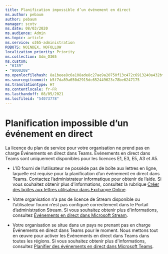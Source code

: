 ```yaml
---
title: Planification impossible d’un événement en direct
ms.author: pebaum
author: pebaum
manager: scotv
ms.date: 08/03/2020
ms.audience: Admin
ms.topic: article
ms.service: o365-administration
ROBOTS: NOINDEX, NOFOLLOW
localization_priority: Priority
ms.collection: Adm_O365
ms.custom:
- "6139"
- "9000208"
ms.openlocfilehash: 8a1beee8c6a108ade8c27ae9a20750f13c472c6913240a432bfb0599a1a715b6
ms.sourcegitcommit: b5f7da89a650d2915dc652449623c78be6247175
ms.translationtype: HT
ms.contentlocale: fr-FR
ms.lasthandoff: 08/05/2021
ms.locfileid: "54073778"
---
```

# <a name="unable-to-schedule-a-live-event"></a>Planification impossible d’un événement en direct

La licence du plan de service pour votre organisation ne prend pas en charge Événements en direct dans Teams. Événements en direct dans Teams sont uniquement disponibles pour les licences E1, E3, E5, A3 et A5.

- L’ID fourni de l’utilisateur ne possède pas de boîte aux lettres en ligne, laquelle est requise pour la planification d’un événement en direct dans Teams. Contactez l’administrateur informatique pour obtenir de l’aide. Si vous souhaitez obtenir plus d'informations, consultez la rubrique [Créer des boîtes aux lettres utilisateur dans Exchange Online](https://docs.microsoft.com/exchange/recipients-in-exchange-online/create-user-mailboxes).

- Votre organisation n’a pas de licence de Stream disponible ou l’utilisateur fourni n’est pas configuré correctement dans le Portail d’administration Stream. Si vous souhaitez obtenir plus d'informations, consultez [Événements en direct dans Microsoft Stream](https://docs.microsoft.com/stream/live-event-overview).

- Votre organisation se situe dans un pays ne prenant pas en charge Événements en direct dans Teams pour le moment. Nous mettons tout en œuvre pour activer les Événements en direct dans Teams dans toutes les régions. Si vous souhaitez obtenir plus d'informations, consultez [Planifier des événements en direct dans Microsoft Teams](https://docs.microsoft.com/microsoftteams/teams-live-events/plan-for-teams-live-events).